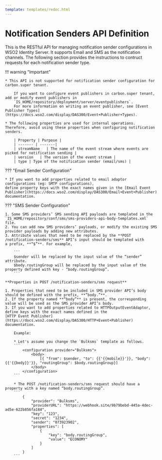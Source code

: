 ```yaml
---
template: templates/redoc.html
---
```


# Notification Senders API Definition

This is the RESTful API for managing notification sender configurations in WSO2 Identity Server. 
It supports Email and SMS as the notification channels. 
The following section provides the instructions to contruct requests for each notification sender type.<br>

!!! warning "Important"

    * This API is not supported for notification sender configuration for carbon.super tenant.

        If you want to configure event publishers in carbon.super tenant, add or modify event publishers in 
        `IS_HOME/repository/deployment/server/eventpublishers`.
        For more information on writing an event publisher, see [Event Publisher Types](https://docs.wso2.com/display/DAS300/Event+Publisher+Types).

    * The following properties are used for internal operations. Therefore, avoid using these properties when configuring notification senders.

        | Property | Purpose |
        | ------- | -------|
        | streamName   | The name of the event stream where events are picked for notification sending |
        | version   | The version of the event stream |
        | type | Type of the notification sender (email/sms) |

??? "Email Sender Configuration"

    * If you want to add properties related to email adaptor configurations (eg: SMTP configurations),
    define property keys with the exact names given in the [Email Event Publisher](https://docs.wso2.com/display/DAS300/Email+Event+Publisher) documentation. 

??? "SMS Sender Configuration"

    1. Some SMS providers’ SMS sending API payloads are templated in the 
    `IS_HOME/repository/conf/sms/sms-providers-api-body-templates.xml` file.
    2. You can add new SMS providers’ payloads, or modify the existing SMS provider payloads by adding new attributes.
    3. Attribute values that need to be replaced by the **POST /notification-senders/sms** API’s input should be templated with 
    a prefix, **“$”**. For example,
        
        ```
        $sender will be replaced by the input value of the “sender” attribute.
        $body.routingGroup will be replaced by the input value of the property defined with key - “body.routingGroup”.
        ```

    **Properties in POST /notification-senders/sms request**

    1. Properties that need to be included in SMS provider API’s body should be defined with the prefix, **”body.”**.
    2. If the property named **“body”** is present, the corresponding value will be used as the SMS provider API’s body.
    3. If you want to add properties related to HTTPOutputEventAdaptor, define keys with the exact names defined in the 
    [HTTP Event Publisher](https://docs.wso2.com/display/DAS300/HTTP+Event+Publisher) documentation.

        Example:

        * Let's assume you change the `Bulksms` template as follows.
        ```
            <configuration provider="Bulksms">
                <body>
                    [{ "from": $sender, "to": {{'{{mobile}}'}}, "body": {{'{{body}}'}}, "routingGroup": $body.routingGroup}]
                </body>
            </configuration>
        ```

        * The POST /notification-senders/sms request should have a property with a key named “body.routingGroup”.
        ```
            {
                "provider": "Bulksms",
                "providerURL": "https://webhook.site/9b79bebd-445a-4dec-ad5e-622b856fa184",
                "key": "123",
                "secret": "1234",
                "sender": "073923902",
                "properties": [
                    {
                        "key": "body.routingGroup",
                        "value": "ECONOMY"
                    }
                ]
            }
        ```

<redoc spec-url=../../apis/restapis/notification-senders.yaml></redoc>
<script src="https://cdn.jsdelivr.net/npm/redoc@next/bundles/redoc.standalone.js"> </script>